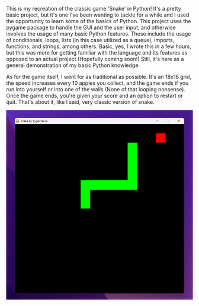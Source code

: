 This is my recreation of the classic game 'Snake' in Python! 
It's a pretty basic project, but it's one I've been wanting to tackle for a while and I used the opportunity to learn some of the basics of Python. 
This project uses the pygame package to handle the GUI and the user input, and otherwise involves the usage of many basic Python features.
These include the usage of conditionals, loops, lists (in this case utilized as a queue), imports, functions, and strings, among others.
Basic, yes, I wrote this in a few hours, but this was more for getting familiar with the language and its features as opposed to an actual project (Hopefully coming soon!)
Still, it's here as a general demonstration of my basic Python knowledge.

As for the game itself, I went for as traditional as possible.
It's an 18x18 grid, the speed increases every 10 apples you collect, and the game ends if you run into yourself or into one of the walls (None of that looping nonsense).
Once the game ends, you're given your score and an option to restart or quit.
That's about it, like I said, very classic version of snake.

![Demo](https://github.com/rygelyance/Snake-in-Python/blob/main/Screenshot%202024-01-13%20003312.png?raw=true)

